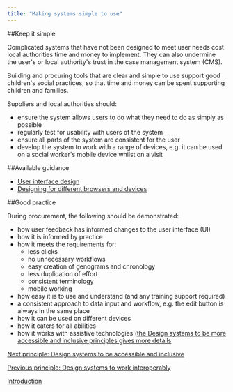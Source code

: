 ```yaml
---
title: "Making systems simple to use"
---
```


##Keep it simple

Complicated systems that have not been designed to meet user needs cost local authorities time and money to implement. They can also undermine the user's or local authority's trust in the case management system (CMS).

Building and procuring tools that are clear and simple to use support good children's social practices, so that time and money can be spent supporting children and families.

Suppliers and local authorities should:

* ensure the system allows users to do what they need to do as simply as possible
* regularly test for usability with users of the system
* ensure all parts of the system are consistent for the user
* develop the system to work with a range of devices, e.g.  it can be used on a social worker's mobile device whilst on a visit

##Available guidance

* [User interface design](https://www.usability.gov/what-and-why/user-interface-design.html)
* [Designing for different browsers and devices](https://www.gov.uk/service-manual/technology/designing-for-different-browsers-and-devices)

##Good practice

During procurement, the following should be demonstrated:
 
* how user feedback has informed changes to the user interface (UI)
* how it is informed by practice
* how it meets the requirements for:
   * less clicks
   * no unnecessary workflows
   * easy creation of genograms and chronology
   * less duplication of effort
   * consistent terminology
   * mobile working
* how easy it is to use and understand (and any training support required) 
* a consistent approach to data input and workflow, e.g. the edit button is always in the same place 
* how it can be used on different devices
* how it caters for all abilities 
* how it works with assistive technologies ([the Design systems to be more accessible and inclusive principles gives more details](/principle-4)

[Next principle: Design systems to be accessible and inclusive](/principle-4)

[Previous principle: Design systems to work interoperably](/principle-2)

[Introduction](/index)
